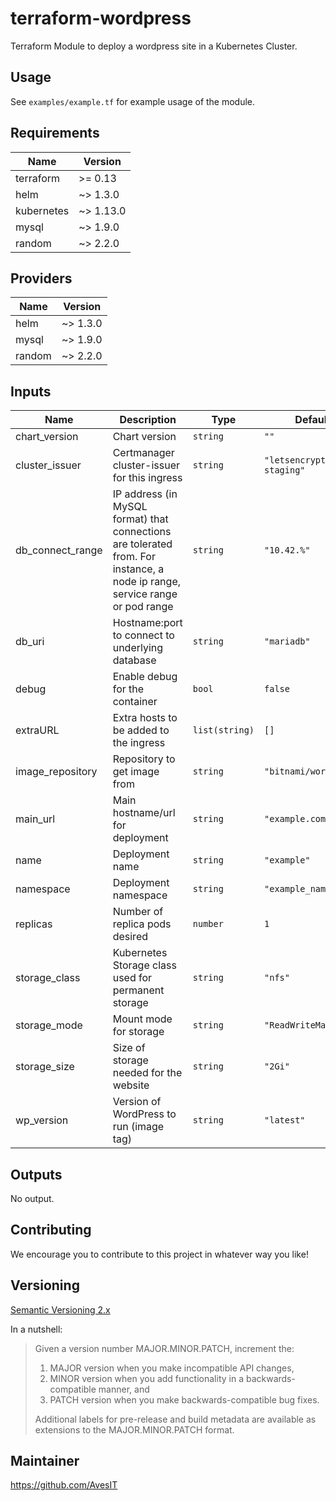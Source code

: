 # terraform-wordpress

Terraform Module to deploy a wordpress site in a Kubernetes Cluster.

## Usage

See `examples/example.tf` for example usage of the module.

<!-- BEGINNING OF PRE-COMMIT-TERRAFORM DOCS HOOK -->
## Requirements

| Name | Version |
|------|---------|
| terraform | >= 0.13 |
| helm | ~> 1.3.0 |
| kubernetes | ~> 1.13.0 |
| mysql | ~> 1.9.0 |
| random | ~> 2.2.0 |

## Providers

| Name | Version |
|------|---------|
| helm | ~> 1.3.0 |
| mysql | ~> 1.9.0 |
| random | ~> 2.2.0 |

## Inputs

| Name | Description | Type | Default | Required |
|------|-------------|------|---------|:--------:|
| chart\_version | Chart version | `string` | `""` | no |
| cluster\_issuer | Certmanager cluster-issuer for this ingress | `string` | `"letsencrypt-staging"` | no |
| db\_connect\_range | IP address (in MySQL format) that connections are tolerated from. For instance, a node ip range, service range or pod range | `string` | `"10.42.%"` | no |
| db\_uri | Hostname:port to connect to underlying database | `string` | `"mariadb"` | no |
| debug | Enable debug for the container | `bool` | `false` | no |
| extraURL | Extra hosts to be added to the ingress | `list(string)` | `[]` | no |
| image\_repository | Repository to get image from | `string` | `"bitnami/wordpress"` | no |
| main\_url | Main hostname/url for deployment | `string` | `"example.com"` | no |
| name | Deployment name | `string` | `"example"` | no |
| namespace | Deployment namespace | `string` | `"example_namespace"` | no |
| replicas | Number of replica pods desired | `number` | `1` | no |
| storage\_class | Kubernetes Storage class used for permanent storage | `string` | `"nfs"` | no |
| storage\_mode | Mount mode for storage | `string` | `"ReadWriteMany"` | no |
| storage\_size | Size of storage needed for the website | `string` | `"2Gi"` | no |
| wp\_version | Version of WordPress to run (image tag) | `string` | `"latest"` | no |

## Outputs

No output.

<!-- END OF PRE-COMMIT-TERRAFORM DOCS HOOK -->

## Contributing

We encourage you to contribute to this project in whatever way you like!

## Versioning

[Semantic Versioning 2.x](https://semver.org/)

In a nutshell:

> Given a version number MAJOR.MINOR.PATCH, increment the:
>
> 1. MAJOR version when you make incompatible API changes,
> 2. MINOR version when you add functionality in a backwards-compatible manner, and
> 3. PATCH version when you make backwards-compatible bug fixes.
>
> Additional labels for pre-release and build metadata are available as extensions to the MAJOR.MINOR.PATCH format.

## Maintainer

https://github.com/AvesIT


